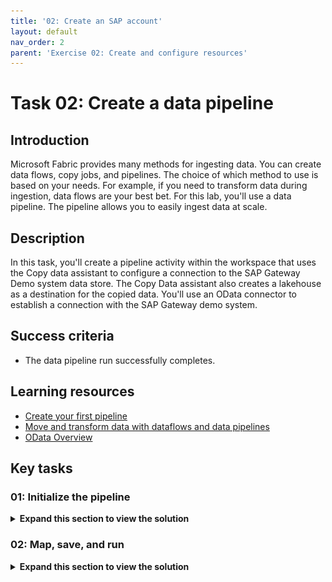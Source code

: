 ```yaml
---
title: '02: Create an SAP account'
layout: default
nav_order: 2
parent: 'Exercise 02: Create and configure resources'
---
```


# Task 02: Create a data pipeline

## Introduction

Microsoft Fabric provides many methods for ingesting data. You can create data flows, copy jobs, and pipelines. The choice of which method to use is based on your needs. For example, if you need to transform data during ingestion, data flows are your best bet. For this lab, you'll use a data pipeline. The pipeline allows you to easily ingest data at scale.

## Description

In this task, you'll create a pipeline activity within the workspace that uses the Copy data assistant to configure a connection to the SAP Gateway Demo system data store. The Copy Data assistant also creates a lakehouse as a destination for the copied data. You'll use an OData connector to establish a connection with the SAP Gateway demo system.

## Success criteria

-   The data pipeline run successfully completes.

## Learning resources

-   [Create your first pipeline](https://learn.microsoft.com/en-us/fabric/data-factory/create-first-pipeline-with-sample-data "Create your first pipeline")
-   [Move and transform data with dataflows and data pipelines](https://learn.microsoft.com/en-us/fabric/data-factory/transform-data "Move and transform data with dataflows and data pipelines")
-   [OData Overview](https://learn.microsoft.com/en-us/odata/overview "OData Overview")

## Key tasks

### 01: Initialize the pipeline

<details markdown="block"> 
  <summary><strong>Expand this section to view the solution</strong></summary>

1. At the upper left of the SapWS@lab.LabInstance.Id workspace page, select **+ New item**.

    ![3qggsmws.jpg](../../media/3qggsmws.jpg)

1. In the **New item** pane, move through the list to the **Get data** section and select the **Data pipeline** tile.

    ![aubmzchb.jpg](../../media/aubmzchb.jpg)

1. In the **New pipeline** dialog that displays, enter `SapDataPipeline@lab.LabInstance.Id` and then select **Create**. 

    ![8enugciz.jpg](../../media/8enugciz.jpg)

1. On the **Build a data pipeline...** page, select **Copy data assistant**.

    {: .note }
	> The Copy Data assistant steps you through the process of connecting to source data, selecting the data that you want to ingest, selecting your destination, and then running the pipeline.

    ![f8lqvaox.jpg](../../media/f8lqvaox.jpg)

1. On the **Choose data source** page of the **Copy data** tool, enter `OData` in the Search field and select the **OData** tile in the list of results.

    {: .note }
	> Fabric provides a wide variety of connectors so that you can access data from many sources.

    ![nqhubzd1.jpg](../../media/nqhubzd1.jpg)

1. On the **Connect to a data source** page of the **Copy data** tool, enter the values from the following table and then select **Next**. Leave all other options at default settings.

    | Field | Value |
    |:---------|:--------  |
    | URL   | `https://sapes5.sapdevcenter.com/sap/opu/odata/iwbep/GWSAMPLE_BASIC`   |
    | Authentication kind   | **Basic**   |
    | Username   | `the SAP Gateway Demo system user ID`    |
    | Password   | `your SAP portal password` |

    ![odsx5jhd.jpg](../../media/odsx5jhd.jpg)

    {: .warning }
	> It may take several minutes for the tool to connect to the data source and retrieve a list of tables.

    {: .note }
	> The URL provides the path to the GWSAMPLE_BASIC dataset that you'll use for this lab. You generated the user name in Exercise 01, Task 02 when you set up an SAP devcenter account. The SAP Gateway Demo system provides 16 tables for the connection that you're using in this lab. You'll only use six tables for this lab.

1.  On the **Connect to a data source** page of the **Copy data** tool, select the following six tables and then select **Next**:

    - **BusinessPartnerSet**
    - **ContactSet**
    - **ProductSet**
    - **SalesOrderLineItemSet**
    - **SalesOrderSet**
    - **VH_CategorySet**


    ![zceq0oge.jpg](../../media/zceq0oge.jpg)

1. On the **Choose data destination** page of the **Copy data** tool, select the **Lakehouse** tile.

    ![s34z51gi.jpg](../../media/s34z51gi.jpg)

1. In the **New lakehouse** dialog, enter `SapLH@lab.LabInstance.Id` in the **Name** field and then select **Create and connect**.

    ![zt8s89i9.jpg](../../media/zt8s89i9.jpg)

</details>

### 02: Map, save, and run

<details markdown="block"> 
  <summary><strong>Expand this section to view the solution</strong></summary>

1. On the **Connect to data destination** page of the **Copy data** tool, select **BusinessPartnerSet**. Verify that the value for the **Load settings** field is **Load to new table**. Repeat this process for the other five columns. 

    {: .warning }
	> When the **Connect to data destination** page first displays, table metadata is still being loaded into memory. If you see a message stating that tables are loading please wait a few moments for the process to complete and then repeat the step.
        
    ![02igzx2g.jpg](../../media/02igzx2g.jpg)

1. On the **Connect to data destination** page of the **Copy data** tool, select **Next**.

    ![nrgj9ie4.jpg](../../media/nrgj9ie4.jpg)

    {: .warning }
	> If you see error messages stating that tables are not loaded or that column mapping is required, wait a few moments and repeat Step 7. The tool should automatically load all tables and correctly map all columns. 
    >
	> ![f2uh7p7c.jpg](../../media/f2uh7p7c.jpg)

1. On the **Connect to data destination** page of the **Copy data** tool, select **Save + Run**. 

    ![r4bs8kkc.jpg](../../media/r4bs8kkc.jpg)

1. The **SapDataPipeline@lab.LabInstance.Id** page displays.

    {: .note }
	> The tool creates a ForEach activity that cycles through each of the data source tables. For each table, the tool runs a **Copy** activity to fetch the data for the table. The tool automatcially names activities and objects.

    ![gg64issl.jpg](../../media/gg64issl.jpg)

1. In the pipeline run pane that displays, select **OK**. This tells the tool to start the pipeline execution.

    ![3ulcan21.jpg](../../media/3ulcan21.jpg)

    {: .note }
	> During testing, the average time to load data for all six tables was 3-5 minutes. At the bottom of the SapDataPipeline@lab.LabInstance.Id page, you'll see a list of the activities. An **Activity Status** field shows the progress for each activity. The status for each activity changes from **Queued** to **In progress** and finally to **Succeeded**.

1. If necessary, drag the horizontal splitter bar up so that you can see the **Details** pane that appears at the bottom of the page.

    ![lmbirtzs.jpg](../../media/lmbirtzs.jpg)

1. At the bottom of the **SapDataPipeline@lab.LabInstance.Id** page, verify that the value for each Activity status field is **Succeeded**.

    ![53ilm4jc.jpg](../../media/53ilm4jc.jpg)

</details>